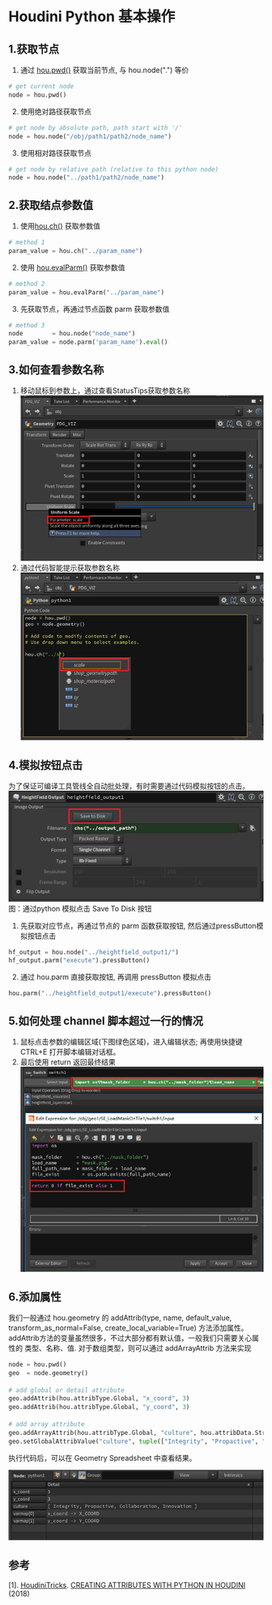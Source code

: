 # Houdini Python 基本操作

## 1.获取节点
1. 通过 [hou.pwd()](https://www.sidefx.com/docs/houdini/hom/hou/pwd.html) 获取当前节点, 与 hou.node(".") 等价
```python
# get current node
node = hou.pwd()
```
2. 使用绝对路径获取节点
```python
# get node by absolute path, path start with '/'
node = hou.node("/obj/path1/path2/node_name")
```
3. 使用相对路径获取节点
```python
# get node by relative path (relative to this python node)
node = hou.node("../path1/path2/node_name")
```

## 2.获取结点参数值
1. 使用[hou.ch()](https://www.sidefx.com/docs/houdini/hom/hou/ch.html) 获取参数值
```python
# method 1
param_value = hou.ch("../param_name")
```
2. 使用 [hou.evalParm()](https://www.sidefx.com/docs/houdini/hom/hou/evalParm.html) 获取参数值   
```python
# method 2
param_value = hou.evalParm("../param_name")
```
3. 先获取节点，再通过节点函数 parm 获取参数值
```python
# method 3
node        = hou.node("node_name")
param_value = node.parm('param_name').eval()
```

## 3.如何查看参数名称
1. 移动鼠标到参数上，通过查看StatusTips获取参数名称   
![get param name](https://raw.githubusercontent.com/timi-liuliang/writing/master/2020/3.Houdini%20Python%20%E5%B8%B8%E7%94%A8%E6%93%8D%E4%BD%9C/get_param_name_1.png)   
2. 通过代码智能提示获取参数名称   
![get param name](https://raw.githubusercontent.com/timi-liuliang/writing/master/2020/3.Houdini%20Python%20%E5%B8%B8%E7%94%A8%E6%93%8D%E4%BD%9C/get_param_name_2.png)   

## 4.模拟按钮点击
为了保证可编译工具管线全自动批处理，有时需要通过代码模拟按钮的点击。   
![save to disk](https://raw.githubusercontent.com/timi-liuliang/writing/master/2020/3.Houdini%20Python%20%E5%B8%B8%E7%94%A8%E6%93%8D%E4%BD%9C/save_to_disk_button.png)  
图：通过python 模拟点击 Save To Disk 按钮   

1. 先获取对应节点，再通过节点的 parm 函数获取按钮, 然后通过pressButton模拟按钮点击
```python
hf_output = hou.node("../heightfield_output1/")
hf_output.parm("execute").pressButton()
```
2. 通过 hou.parm 直接获取按钮, 再调用 pressButton 模拟点击
```python
hou.parm("../heightfield_output1/execute").pressButton()
```

## 5.如何处理 channel 脚本超过一行的情况

1. 鼠标点击参数的编辑区域(下图绿色区域)，进入编辑状态; 再使用快捷键 CTRL+E 打开脚本编辑对话框。
2. 最后使用 return 返回最终结果
![channel](https://raw.githubusercontent.com/timi-liuliang/writing/master/2020/3.Houdini%20Python%20%E5%B8%B8%E7%94%A8%E6%93%8D%E4%BD%9C/multiline_channel.png)  

## 6.添加属性
我们一般通过 hou.geometry 的 addAttrib(type, name, default_value, transform_as_normal=False, create_local_variable=True) 方法添加属性。addAttrib方法的变量虽然很多，不过大部分都有默认值，一般我们只需要关心属性的 类型、名称、值.
对于数组类型，则可以通过 addArrayAttrib 方法来实现
```python
node = hou.pwd()
geo  = node.geometry()
 
# add global or detail attribute
geo.addAttrib(hou.attribType.Global, "x_coord", 3)
geo.addAttrib(hou.attribType.Global, "y_coord", 3)

# add array attribute
geo.addArrayAttrib(hou.attribType.Global, "culture", hou.attribData.String, 1)
geo.setGlobalAttribValue("culture", tuple(["Integrity", "Propactive", "Collaboration", "Innovation"]))
```
执行代码后，可以在 Geometry Spreadsheet 中查看结果。

![Geometry Spreadsheet](https://raw.githubusercontent.com/timi-liuliang/writing/master/2020/3.Houdini%20Python%20%E5%B8%B8%E7%94%A8%E6%93%8D%E4%BD%9C/addattrib.png)

## 参考
[1]. [HoudiniTricks](https://houdinitricks.com/category/quicktips/). [CREATING ATTRIBUTES WITH PYTHON IN HOUDINI](https://houdinitricks.com/creating-attributes-with-python-in-houdini/) (2018)